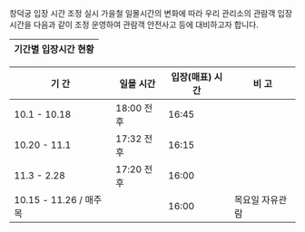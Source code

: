 창덕궁 입장 시간 조정 실시
가을철 일몰시간의 변화에 따라 우리 관리소의 관람객 입장 시간을 다음과 같이 조정 운영하여 관람객 안전사고 등에 대비하고자 합니다.

| 기간별 입장시간 현황 |
| - |

| 기 간      | 일몰 시간   | 입장(매표) 시간 | 비 고       |
| -         | -          | -             | -            |
| 10.1 - 10.18 | 18:00 전후 | 16:45         |              |
| 10.20 - 11.1 | 17:32 전후 | 16:15         |              |
| 11.3 - 2.28  | 17:20 전후 | 16:00         |              |
| 10.15 - 11.26 / 매주 목 |             | 16:00         | 목요일 자유관람 |